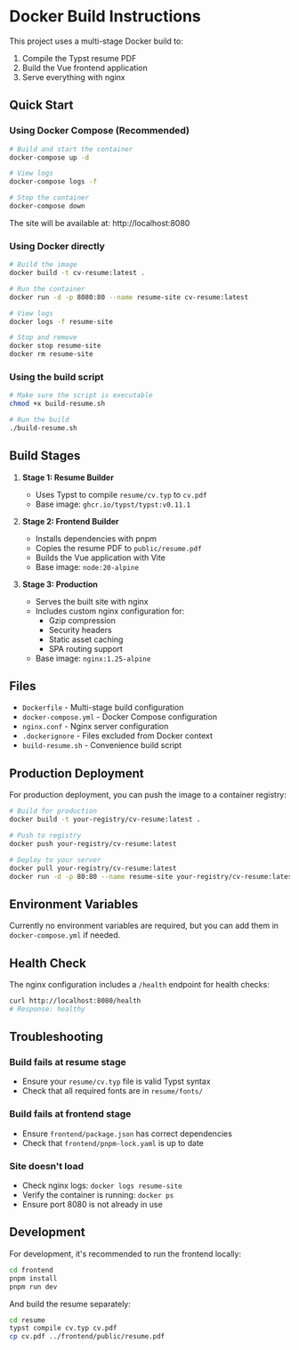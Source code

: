 # Docker Build Instructions

This project uses a multi-stage Docker build to:
1. Compile the Typst resume PDF
2. Build the Vue frontend application
3. Serve everything with nginx

## Quick Start

### Using Docker Compose (Recommended)

```bash
# Build and start the container
docker-compose up -d

# View logs
docker-compose logs -f

# Stop the container
docker-compose down
```

The site will be available at: http://localhost:8080

### Using Docker directly

```bash
# Build the image
docker build -t cv-resume:latest .

# Run the container
docker run -d -p 8080:80 --name resume-site cv-resume:latest

# View logs
docker logs -f resume-site

# Stop and remove
docker stop resume-site
docker rm resume-site
```

### Using the build script

```bash
# Make sure the script is executable
chmod +x build-resume.sh

# Run the build
./build-resume.sh
```

## Build Stages

1. **Stage 1: Resume Builder**
   - Uses Typst to compile `resume/cv.typ` to `cv.pdf`
   - Base image: `ghcr.io/typst/typst:v0.11.1`

2. **Stage 2: Frontend Builder**
   - Installs dependencies with pnpm
   - Copies the resume PDF to `public/resume.pdf`
   - Builds the Vue application with Vite
   - Base image: `node:20-alpine`

3. **Stage 3: Production**
   - Serves the built site with nginx
   - Includes custom nginx configuration for:
     - Gzip compression
     - Security headers
     - Static asset caching
     - SPA routing support
   - Base image: `nginx:1.25-alpine`

## Files

- `Dockerfile` - Multi-stage build configuration
- `docker-compose.yml` - Docker Compose configuration
- `nginx.conf` - Nginx server configuration
- `.dockerignore` - Files excluded from Docker context
- `build-resume.sh` - Convenience build script

## Production Deployment

For production deployment, you can push the image to a container registry:

```bash
# Build for production
docker build -t your-registry/cv-resume:latest .

# Push to registry
docker push your-registry/cv-resume:latest

# Deploy to your server
docker pull your-registry/cv-resume:latest
docker run -d -p 80:80 --name resume-site your-registry/cv-resume:latest
```

## Environment Variables

Currently no environment variables are required, but you can add them in `docker-compose.yml` if needed.

## Health Check

The nginx configuration includes a `/health` endpoint for health checks:

```bash
curl http://localhost:8080/health
# Response: healthy
```

## Troubleshooting

### Build fails at resume stage
- Ensure your `resume/cv.typ` file is valid Typst syntax
- Check that all required fonts are in `resume/fonts/`

### Build fails at frontend stage
- Ensure `frontend/package.json` has correct dependencies
- Check that `frontend/pnpm-lock.yaml` is up to date

### Site doesn't load
- Check nginx logs: `docker logs resume-site`
- Verify the container is running: `docker ps`
- Ensure port 8080 is not already in use

## Development

For development, it's recommended to run the frontend locally:

```bash
cd frontend
pnpm install
pnpm run dev
```

And build the resume separately:

```bash
cd resume
typst compile cv.typ cv.pdf
cp cv.pdf ../frontend/public/resume.pdf
```
